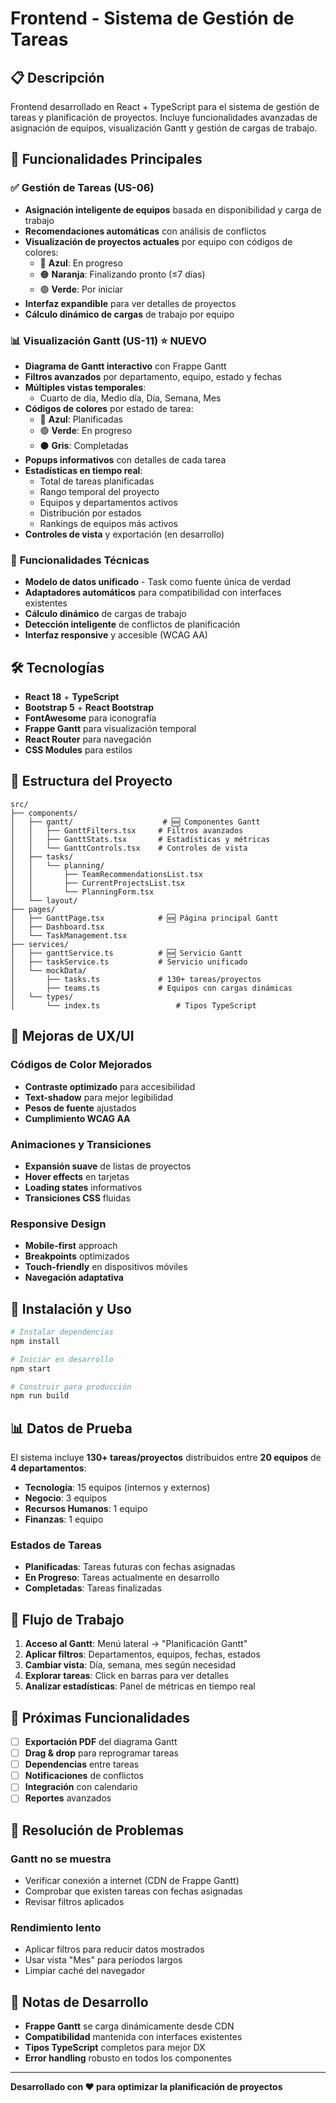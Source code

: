 # Frontend - Sistema de Gestión de Tareas

## 📋 Descripción

Frontend desarrollado en React + TypeScript para el sistema de gestión de tareas y planificación de proyectos. Incluye funcionalidades avanzadas de asignación de equipos, visualización Gantt y gestión de cargas de trabajo.

## 🚀 Funcionalidades Principales

### ✅ **Gestión de Tareas (US-06)**
- **Asignación inteligente de equipos** basada en disponibilidad y carga de trabajo
- **Recomendaciones automáticas** con análisis de conflictos
- **Visualización de proyectos actuales** por equipo con códigos de colores:
  - 🔵 **Azul**: En progreso
  - 🟠 **Naranja**: Finalizando pronto (≤7 días)
  - 🟢 **Verde**: Por iniciar
- **Interfaz expandible** para ver detalles de proyectos
- **Cálculo dinámico de cargas** de trabajo por equipo

### 📊 **Visualización Gantt (US-11)** ⭐ **NUEVO**
- **Diagrama de Gantt interactivo** con Frappe Gantt
- **Filtros avanzados** por departamento, equipo, estado y fechas
- **Múltiples vistas temporales**:
  - Cuarto de día, Medio día, Día, Semana, Mes
- **Códigos de colores** por estado de tarea:
  - 🔵 **Azul**: Planificadas
  - 🟢 **Verde**: En progreso  
  - ⚫ **Gris**: Completadas
- **Popups informativos** con detalles de cada tarea
- **Estadísticas en tiempo real**:
  - Total de tareas planificadas
  - Rango temporal del proyecto
  - Equipos y departamentos activos
  - Distribución por estados
  - Rankings de equipos más activos
- **Controles de vista** y exportación (en desarrollo)

### 🔧 **Funcionalidades Técnicas**
- **Modelo de datos unificado** - Task como fuente única de verdad
- **Adaptadores automáticos** para compatibilidad con interfaces existentes
- **Cálculo dinámico** de cargas de trabajo
- **Detección inteligente** de conflictos de planificación
- **Interfaz responsive** y accesible (WCAG AA)

## 🛠️ Tecnologías

- **React 18** + **TypeScript**
- **Bootstrap 5** + **React Bootstrap**
- **FontAwesome** para iconografía
- **Frappe Gantt** para visualización temporal
- **React Router** para navegación
- **CSS Modules** para estilos

## 📁 Estructura del Proyecto

```
src/
├── components/
│   ├── gantt/                    # 🆕 Componentes Gantt
│   │   ├── GanttFilters.tsx     # Filtros avanzados
│   │   ├── GanttStats.tsx       # Estadísticas y métricas
│   │   └── GanttControls.tsx    # Controles de vista
│   ├── tasks/
│   │   └── planning/
│   │       ├── TeamRecommendationsList.tsx
│   │       ├── CurrentProjectsList.tsx
│   │       └── PlanningForm.tsx
│   └── layout/
├── pages/
│   ├── GanttPage.tsx            # 🆕 Página principal Gantt
│   ├── Dashboard.tsx
│   └── TaskManagement.tsx
├── services/
│   ├── ganttService.ts          # 🆕 Servicio Gantt
│   ├── taskService.ts           # Servicio unificado
│   └── mockData/
│       ├── tasks.ts             # 130+ tareas/proyectos
│       ├── teams.ts             # Equipos con cargas dinámicas
│   └── types/
│       └── index.ts                 # Tipos TypeScript
```

## 🎨 **Mejoras de UX/UI**

### **Códigos de Color Mejorados**
- **Contraste optimizado** para accesibilidad
- **Text-shadow** para mejor legibilidad
- **Pesos de fuente** ajustados
- **Cumplimiento WCAG AA**

### **Animaciones y Transiciones**
- **Expansión suave** de listas de proyectos
- **Hover effects** en tarjetas
- **Loading states** informativos
- **Transiciones CSS** fluidas

### **Responsive Design**
- **Mobile-first** approach
- **Breakpoints** optimizados
- **Touch-friendly** en dispositivos móviles
- **Navegación adaptativa**

## 🚀 **Instalación y Uso**

```bash
# Instalar dependencias
npm install

# Iniciar en desarrollo
npm start

# Construir para producción
npm run build
```

## 📊 **Datos de Prueba**

El sistema incluye **130+ tareas/proyectos** distribuidos entre **20 equipos** de **4 departamentos**:

- **Tecnología**: 15 equipos (internos y externos)
- **Negocio**: 3 equipos
- **Recursos Humanos**: 1 equipo  
- **Finanzas**: 1 equipo

### **Estados de Tareas**
- **Planificadas**: Tareas futuras con fechas asignadas
- **En Progreso**: Tareas actualmente en desarrollo
- **Completadas**: Tareas finalizadas

## 🔄 **Flujo de Trabajo**

1. **Acceso al Gantt**: Menú lateral → "Planificación Gantt"
2. **Aplicar filtros**: Departamentos, equipos, fechas, estados
3. **Cambiar vista**: Día, semana, mes según necesidad
4. **Explorar tareas**: Click en barras para ver detalles
5. **Analizar estadísticas**: Panel de métricas en tiempo real

## 🎯 **Próximas Funcionalidades**

- [ ] **Exportación PDF** del diagrama Gantt
- [ ] **Drag & drop** para reprogramar tareas
- [ ] **Dependencias** entre tareas
- [ ] **Notificaciones** de conflictos
- [ ] **Integración** con calendario
- [ ] **Reportes** avanzados

## 🐛 **Resolución de Problemas**

### **Gantt no se muestra**
- Verificar conexión a internet (CDN de Frappe Gantt)
- Comprobar que existen tareas con fechas asignadas
- Revisar filtros aplicados

### **Rendimiento lento**
- Aplicar filtros para reducir datos mostrados
- Usar vista "Mes" para períodos largos
- Limpiar caché del navegador

## 📝 **Notas de Desarrollo**

- **Frappe Gantt** se carga dinámicamente desde CDN
- **Compatibilidad** mantenida con interfaces existentes
- **Tipos TypeScript** completos para mejor DX
- **Error handling** robusto en todos los componentes

---

**Desarrollado con ❤️ para optimizar la planificación de proyectos**
